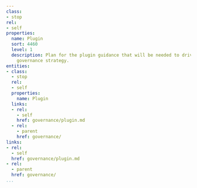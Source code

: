 ```yaml
---
class:
- stop
rel:
- self
properties:
  name: Plugin
  sort: 4460
  level: 1
  description: Plan for the plugin guidance that will be needed to drive a wider service
    governance strategy.
entities:
- class:
  - stop
  rel:
  - self
  properties:
    name: Plugin
  links:
  - rel:
    - self
    href: governance/plugin.md
  - rel:
    - parent
    href: governance/
links:
- rel:
  - self
  href: governance/plugin.md
- rel:
  - parent
  href: governance/
...
```

